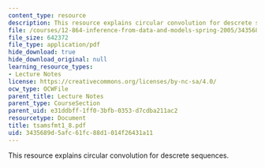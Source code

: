 ```yaml
---
content_type: resource
description: This resource explains circular convolution for descrete sequences.
file: /courses/12-864-inference-from-data-and-models-spring-2005/3435689d5afc61fc88d1014f26431a11_tsamsfmt1_8.pdf
file_size: 642372
file_type: application/pdf
hide_download: true
hide_download_original: null
learning_resource_types:
- Lecture Notes
license: https://creativecommons.org/licenses/by-nc-sa/4.0/
ocw_type: OCWFile
parent_title: Lecture Notes
parent_type: CourseSection
parent_uid: e31ddbff-1ff0-3bfb-0353-d7cdba211ac2
resourcetype: Document
title: tsamsfmt1_8.pdf
uid: 3435689d-5afc-61fc-88d1-014f26431a11
---
```

This resource explains circular convolution for descrete sequences.